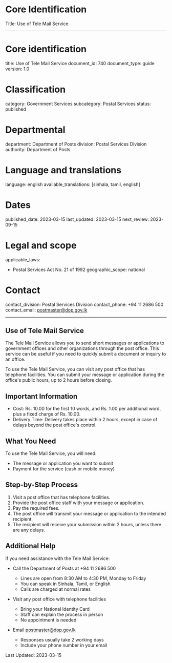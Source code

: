# Core Identification
Title: Use of Tele Mail Service

---
# Core identification
title: Use of Tele Mail Service
document_id: 740
document_type: guide
version: 1.0

# Classification
category: Government Services
subcategory: Postal Services
status: published

# Departmental
department: Department of Posts
division: Postal Services Division
authority: Department of Posts

# Language and translations
language: english
available_translations: [sinhala, tamil, english]

# Dates
published_date: 2023-03-15
last_updated: 2023-03-15
next_review: 2023-09-15

# Legal and scope
applicable_laws:
 - Postal Services Act No. 21 of 1992
geographic_scope: national

# Contact
contact_division: Postal Services Division
contact_phone: +94 11 2686 500
contact_email: postmaster@dop.gov.lk

---

## Use of Tele Mail Service

The Tele Mail Service allows you to send short messages or applications to government offices and other organizations through the post office. This service can be useful if you need to quickly submit a document or inquiry to an office.

To use the Tele Mail Service, you can visit any post office that has telephone facilities. You can submit your message or application during the office's public hours, up to 2 hours before closing.

## Important Information

- Cost: Rs. 10.00 for the first 10 words, and Rs. 1.00 per additional word, plus a fixed charge of Rs. 10.00.
- Delivery Time: Delivery takes place within 2 hours, except in case of delays beyond the post office's control.

## What You Need

To use the Tele Mail Service, you will need:
- The message or application you want to submit
- Payment for the service (cash or mobile money)

## Step-by-Step Process

1. Visit a post office that has telephone facilities.
2. Provide the post office staff with your message or application.
3. Pay the required fees.
4. The post office will transmit your message or application to the intended recipient.
5. The recipient will receive your submission within 2 hours, unless there are any delays.

## Additional Help

If you need assistance with the Tele Mail Service:

- Call the Department of Posts at +94 11 2686 500
    - Lines are open from 8:30 AM to 4:30 PM, Monday to Friday
    - You can speak in Sinhala, Tamil, or English
    - Calls are charged at normal rates

- Visit any post office with telephone facilities
    - Bring your National Identity Card
    - Staff can explain the process in person
    - No appointment is needed

- Email postmaster@dop.gov.lk
    - Responses usually take 2 working days
    - Include your phone number in your email

Last Updated: 2023-03-15